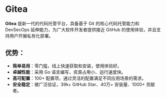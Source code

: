 # Gitea

**Gitea** 是新一代的代码托管平台，具备基于 Git 的核心代码托管能力和 DevSecOps 延伸能力，为广大软件开发者提供接近 GitHub 的使用体验，并且支持用户开展私有化部署。

## 优势：

- **简单易用**：零门槛，线上快速获取和安装，使用体验好。
- **卓越性能**：采用 Go 语言编写，资源占用小、运行速度快。
- **高可配置**：100+ 配置项，通过灵活的配置满足不同应用场景的需求。
- **安全稳定**：被⼴泛验证，39k+ GitHub Star、40万+ 安装量、1000+ 贡献者。